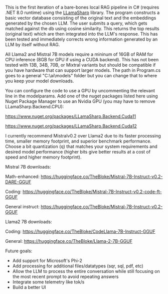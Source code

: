 This is the first iteration of a bare-bones local RAG pipeline in C# (requires .NET 8.0 runtime) using the [LLamaSharp](https://github.com/SciSharp/LLamaSharp) library. The program constructs a basic vector database consisting of the original text and the embeddings generated by the chosen LLM. The user submits a query, which gets matched against the db using cosine similarity. This returns the top results (original text) which are then integrated into the LLM's response. This has been tested and immediately corrects wrong information generated by an LLM by itself without RAG.

All Llama2 and Mistral 7B models require a mininum of 16GB of RAM for CPU inference (8GB for GPU if using a CUDA backend). This has not been tested with 13B, 34B, 70B, or Mixtral variants but should be compatible if you have hardware that can support larger models. The path in Program.cs goes to a general "C:\ai\models" folder but you can change that to where you keep your model downloads.

You can configure the code to use a GPU by uncommenting the relevant line in the modelparams. Add one of the nuget packages listed here using Nuget Package Manager to use an Nvidia GPU (you may have to remove LLamaSharp.Backend.CPU):

https://www.nuget.org/packages/LLamaSharp.Backend.Cuda11

https://www.nuget.org/packages/LLamaSharp.Backend.Cuda12


I currently recommend Mistralv0.2 over Llama2 due to its faster processing time, smaller memory footprint, and superior benchmark performance. Choose a bit quantization (q) that matches your system requirements and desired model performance (higher bits give better results at a cost of speed and higher memory footprint).

Mistral 7B downloads:

Math-enhanced: https://huggingface.co/TheBloke/Mistral-7B-Instruct-v0.2-DARE-GGUF

Coding: https://huggingface.co/TheBloke/Mistral-7B-Instruct-v0.2-code-ft-GGUF

General instruct: https://huggingface.co/TheBloke/Mistral-7B-Instruct-v0.2-GGUF 


Llama2 7B downloads:

Coding: https://huggingface.co/TheBloke/CodeLlama-7B-Instruct-GGUF

General: https://huggingface.co/TheBloke/Llama-2-7B-GGUF


Future goals:
- Add support for Microsoft's Phi-2
- Add processing for additional files/datatypes (sqr, sql, pdf, etc)
- Allow the LLM to process the entire conversation while still focusing on the most recent prompt to avoid repeating answers
- Integrate some telemetry like tok/s
- Build a better UI
